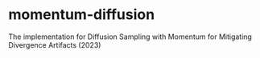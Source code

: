 # momentum-diffusion
The implementation for Diffusion Sampling with Momentum for Mitigating Divergence Artifacts (2023)
